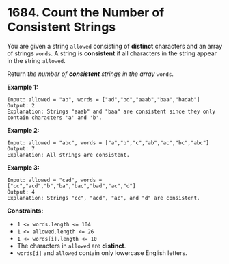 # 1684. Count the Number of Consistent Strings

You are given a string `allowed` consisting of **distinct** characters and an array of strings `words`. A string is **consistent** if all characters in the string appear in the string `allowed`.

Return *the number of **consistent** strings in the array* `words`.

 

**Example 1:**

```
Input: allowed = "ab", words = ["ad","bd","aaab","baa","badab"]
Output: 2
Explanation: Strings "aaab" and "baa" are consistent since they only contain characters 'a' and 'b'.
```

**Example 2:**

```
Input: allowed = "abc", words = ["a","b","c","ab","ac","bc","abc"]
Output: 7
Explanation: All strings are consistent.
```

**Example 3:**

```
Input: allowed = "cad", words = ["cc","acd","b","ba","bac","bad","ac","d"]
Output: 4
Explanation: Strings "cc", "acd", "ac", and "d" are consistent.
```

 

**Constraints:**

- `1 <= words.length <= 104`
- `1 <= allowed.length <= 26`
- `1 <= words[i].length <= 10`
- The characters in `allowed` are **distinct**.
- `words[i]` and `allowed` contain only lowercase English letters.